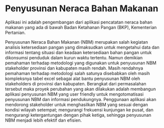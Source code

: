 # Penyusunan Neraca Bahan Makanan

Aplikasi ini adalah pengembangan dari aplikasi pencatatan neraca bahan makanan yang ada di bawah Badan Ketahanan Pangan (BKP), Kementerian Pertanian. 

Penyusunan Neraca Bahan Makanan (NBM) merupakan salah kegiatan analisis ketersediaan pangan yang dimaksudkan untuk mengetahui data dan informasi tentang situasi dan keadaan ketersediaan bahan pangan untuk dikonsumsi penduduk dalam kurun waktu tertentu. Namun demikian pemahaman terhadap metodologi yang digunakan untuk penyusunan NBM stakeholder provinsi dan kabupaten masih rendah.  Masih rendahnya pemahaman terhadap metodologi salah satunya disebabkan oleh masih kompleksnya tabel excel sebagai alat bantu penyusunan NBM oleh stakeholders di provinsi dan kabupaten. Berangkat dari permasalahan tersebut maka proyek perubahan yang akan dilakukan adalah membangun aplikasi penyusunan NBM yang user friendly untuk mengotomatisasi penyusunan NBM dan informasi pendukungnya. Penggunaan aplikasi akan mendorong stakeholder untuk menghasilkan NBM yang sesuai dengan kondisi wilayah setempat; mengurangi frekuensi kunjungan ke pusat, dan mengurangi ketergantungan dengan pihak ketiga, sehingga penyusunan NBM menjadi lebih efektif dan efisien.
